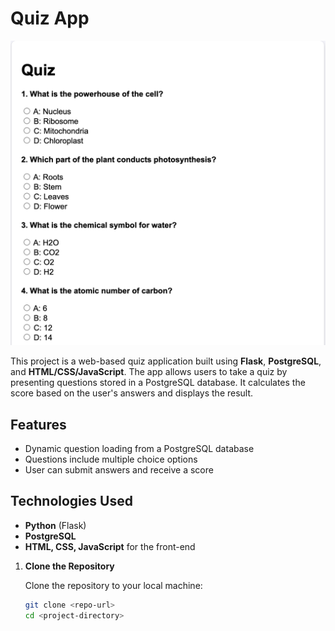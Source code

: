 # Quiz App

![quiz page](static/images/quiz.png)

This project is a web-based quiz application built using **Flask**, **PostgreSQL**, and **HTML/CSS/JavaScript**. The app allows users to take a quiz by presenting questions stored in a PostgreSQL database. It calculates the score based on the user's answers and displays the result.

## Features

- Dynamic question loading from a PostgreSQL database
- Questions include multiple choice options
- User can submit answers and receive a score

## Technologies Used

- **Python** (Flask)
- **PostgreSQL**
- **HTML, CSS, JavaScript** for the front-end

1. **Clone the Repository**

   Clone the repository to your local machine:

   ```bash
   git clone <repo-url>
   cd <project-directory>
   ```
